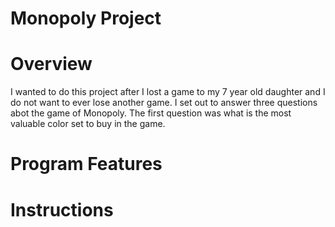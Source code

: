 # Monopoly Project

# Overview
I wanted to do this project after I lost a game to my 7 year old daughter and I do not want to ever lose another game. I set out to answer three questions abot the game of Monopoly. The first question was what is the most valuable color set to buy in the game. 


# Program Features

# Instructions
